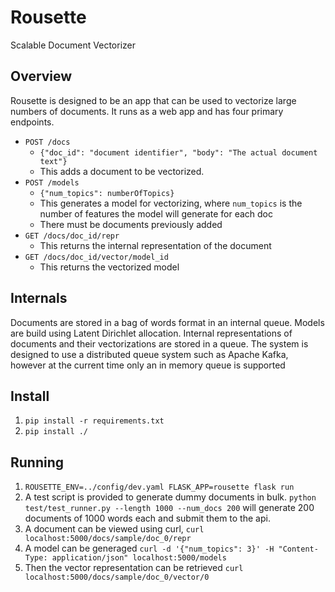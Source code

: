 # Rousette
Scalable Document Vectorizer

## Overview

Rousette is designed to be an app that can be used to vectorize large numbers of documents.
It runs as a web app and has four primary endpoints.

- `POST /docs`
  - `{"doc_id": "document identifier", "body": "The actual document text"}`
  - This adds a document to be vectorized. 
- `POST /models`
  - `{"num_topics": numberOfTopics}`
  - This generates a model for vectorizing, where `num_topics` is the number of features the model will generate for each doc
  - There must be documents previously added
- `GET /docs/doc_id/repr`
  - This returns the internal representation of the document
- `GET /docs/doc_id/vector/model_id`
  - This returns the vectorized model

## Internals

Documents are stored in a bag of words format in an internal queue. Models are build using Latent Dirichlet allocation.
Internal representations of documents and their vectorizations are stored in a queue. The system is designed to use a distributed queue system such as Apache Kafka, however at the current time only an in memory queue is supported

## Install

1. `pip install -r requirements.txt`
2. `pip install ./`

## Running

1. `ROUSETTE_ENV=../config/dev.yaml FLASK_APP=rousette flask run`
2. A test script is provided to generate dummy documents in bulk. `python test/test_runner.py --length 1000 --num_docs 200` will generate 200 documents of 1000 words each and submit them to the api.
3. A document can be viewed using curl, `curl localhost:5000/docs/sample/doc_0/repr`
4. A model can be generaged `curl -d '{"num_topics": 3}' -H "Content-Type: application/json" localhost:5000/models`
5. Then the vector representation can be retrieved `curl localhost:5000/docs/sample/doc_0/vector/0`